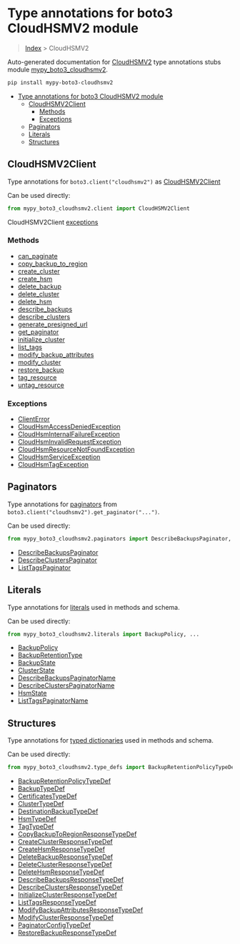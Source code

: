 # Type annotations for boto3 CloudHSMV2 module

> [Index](../index.md) > CloudHSMV2

Auto-generated documentation for [CloudHSMV2](https://boto3.amazonaws.com/v1/documentation/api/latest/reference/services/cloudhsmv2.html#CloudHSMV2)
type annotations stubs module [mypy_boto3_cloudhsmv2](https://pypi.org/project/mypy-boto3-cloudhsmv2/).

```bash
pip install mypy-boto3-cloudhsmv2
```

- [Type annotations for boto3 CloudHSMV2 module](#type-annotations-for-boto3-cloudhsmv2-module)
  - [CloudHSMV2Client](#cloudhsmv2client)
    - [Methods](#methods)
    - [Exceptions](#exceptions)
  - [Paginators](#paginators)
  - [Literals](#literals)
  - [Structures](#structures)

## CloudHSMV2Client

Type annotations for  `boto3.client("cloudhsmv2")` as [CloudHSMV2Client](./client.md)

Can be used directly:

```python
from mypy_boto3_cloudhsmv2.client import CloudHSMV2Client
```


CloudHSMV2Client [exceptions](./client.md#exceptions)



### Methods
- [can_paginate](./client.md#can-paginate)
- [copy_backup_to_region](./client.md#copy-backup-to-region)
- [create_cluster](./client.md#create-cluster)
- [create_hsm](./client.md#create-hsm)
- [delete_backup](./client.md#delete-backup)
- [delete_cluster](./client.md#delete-cluster)
- [delete_hsm](./client.md#delete-hsm)
- [describe_backups](./client.md#describe-backups)
- [describe_clusters](./client.md#describe-clusters)
- [generate_presigned_url](./client.md#generate-presigned-url)
- [get_paginator](./client.md#get-paginator)
- [initialize_cluster](./client.md#initialize-cluster)
- [list_tags](./client.md#list-tags)
- [modify_backup_attributes](./client.md#modify-backup-attributes)
- [modify_cluster](./client.md#modify-cluster)
- [restore_backup](./client.md#restore-backup)
- [tag_resource](./client.md#tag-resource)
- [untag_resource](./client.md#untag-resource)




### Exceptions
- [ClientError](./client.md#clienterror)
- [CloudHsmAccessDeniedException](./client.md#cloudhsmaccessdeniedexception)
- [CloudHsmInternalFailureException](./client.md#cloudhsminternalfailureexception)
- [CloudHsmInvalidRequestException](./client.md#cloudhsminvalidrequestexception)
- [CloudHsmResourceNotFoundException](./client.md#cloudhsmresourcenotfoundexception)
- [CloudHsmServiceException](./client.md#cloudhsmserviceexception)
- [CloudHsmTagException](./client.md#cloudhsmtagexception)






## Paginators

Type annotations for [paginators](./paginators.md) from `boto3.client("cloudhsmv2").get_paginator("...")`.

Can be used directly:

```python
from mypy_boto3_cloudhsmv2.paginators import DescribeBackupsPaginator, ...
```

- [DescribeBackupsPaginator](./paginators.md#describebackupspaginator)
- [DescribeClustersPaginator](./paginators.md#describeclusterspaginator)
- [ListTagsPaginator](./paginators.md#listtagspaginator)






## Literals

Type annotations for [literals](./literals.md) used in methods and schema.

Can be used directly:

```python
from mypy_boto3_cloudhsmv2.literals import BackupPolicy, ...
```

- [BackupPolicy](./literals.md#backuppolicy)
- [BackupRetentionType](./literals.md#backupretentiontype)
- [BackupState](./literals.md#backupstate)
- [ClusterState](./literals.md#clusterstate)
- [DescribeBackupsPaginatorName](./literals.md#describebackupspaginatorname)
- [DescribeClustersPaginatorName](./literals.md#describeclusterspaginatorname)
- [HsmState](./literals.md#hsmstate)
- [ListTagsPaginatorName](./literals.md#listtagspaginatorname)




## Structures


Type annotations for [typed dictionaries](./type_defs.md) used in methods and schema.

Can be used directly:

```python
from mypy_boto3_cloudhsmv2.type_defs import BackupRetentionPolicyTypeDef, ...
```

- [BackupRetentionPolicyTypeDef](./type_defs.md#backupretentionpolicytypedef)
- [BackupTypeDef](./type_defs.md#backuptypedef)
- [CertificatesTypeDef](./type_defs.md#certificatestypedef)
- [ClusterTypeDef](./type_defs.md#clustertypedef)
- [DestinationBackupTypeDef](./type_defs.md#destinationbackuptypedef)
- [HsmTypeDef](./type_defs.md#hsmtypedef)
- [TagTypeDef](./type_defs.md#tagtypedef)
- [CopyBackupToRegionResponseTypeDef](./type_defs.md#copybackuptoregionresponsetypedef)
- [CreateClusterResponseTypeDef](./type_defs.md#createclusterresponsetypedef)
- [CreateHsmResponseTypeDef](./type_defs.md#createhsmresponsetypedef)
- [DeleteBackupResponseTypeDef](./type_defs.md#deletebackupresponsetypedef)
- [DeleteClusterResponseTypeDef](./type_defs.md#deleteclusterresponsetypedef)
- [DeleteHsmResponseTypeDef](./type_defs.md#deletehsmresponsetypedef)
- [DescribeBackupsResponseTypeDef](./type_defs.md#describebackupsresponsetypedef)
- [DescribeClustersResponseTypeDef](./type_defs.md#describeclustersresponsetypedef)
- [InitializeClusterResponseTypeDef](./type_defs.md#initializeclusterresponsetypedef)
- [ListTagsResponseTypeDef](./type_defs.md#listtagsresponsetypedef)
- [ModifyBackupAttributesResponseTypeDef](./type_defs.md#modifybackupattributesresponsetypedef)
- [ModifyClusterResponseTypeDef](./type_defs.md#modifyclusterresponsetypedef)
- [PaginatorConfigTypeDef](./type_defs.md#paginatorconfigtypedef)
- [RestoreBackupResponseTypeDef](./type_defs.md#restorebackupresponsetypedef)
